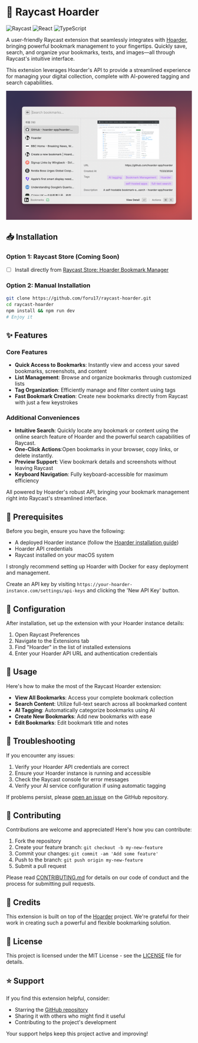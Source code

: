 # 🚀 Raycast Hoarder

![Raycast](https://shields.io/badge/Raycast-black?logo=raycast&style=style=fla)
![React](https://shields.io/badge/react-black?logo=react&style=style=fla)
![TypeScript](https://shields.io/badge/typescript-black?logo=typescript&style=style=fla)

A user-friendly Raycast extension that seamlessly integrates with [Hoarder](https://github.com/hoarder-app/hoarder), bringing powerful bookmark management to your fingertips. Quickly save, search, and organize your bookmarks, texts, and images—all through Raycast's intuitive interface.

This extension leverages Hoarder's API to provide a streamlined experience for managing your digital collection, complete with AI-powered tagging and search capabilities.

![Raycast Hoarder Intro](./docs/images/raycast-hoarder-intro.png)

## 📥 Installation

### Option 1: Raycast Store (Coming Soon)

- [ ] Install directly from [Raycast Store: Hoarder Bookmark Manager](https://zuoluo.tv/raycast-hoarder)

### Option 2: Manual Installation

```bash
git clone https://github.com/foru17/raycast-hoarder.git
cd raycast-hoarder
npm install && npm run dev
# Enjoy it
```

## ✨ Features

### Core Features

- **Quick Access to Bookmarks**: Instantly view and access your saved bookmarks, screenshots, and content
- **List Management**: Browse and organize bookmarks through customized lists
- **Tag Organization**: Efficiently manage and filter content using tags
- **Fast Bookmark Creation**: Create new bookmarks directly from Raycast with just a few keystrokes

### Additional Conveniences

- **Intuitive Search**: Quickly locate any bookmark or content using the online search feature of Hoarder and the powerful search capabilities of Raycast.
- **One-Click Actions**:Open bookmarks in your browser, copy links, or delete instantly.
- **Preview Support**: View bookmark details and screenshots without leaving Raycast
- **Keyboard Navigation**: Fully keyboard-accessible for maximum efficiency

All powered by Hoarder's robust API, bringing your bookmark management right into Raycast's streamlined interface.

## 📑 Prerequisites

Before you begin, ensure you have the following:

- A deployed Hoarder instance (follow the [Hoarder installation guide](https://github.com/hoarder-app/hoarder?tab=readme-ov-file#installation))
- Hoarder API credentials
- Raycast installed on your macOS system

I strongly recommend setting up Hoarder with Docker for easy deployment and management.

Create an API key by visiting `https://your-hoarder-instance.com/settings/api-keys` and clicking the 'New API Key' button.

## 🚦 Configuration

After installation, set up the extension with your Hoarder instance details:

1. Open Raycast Preferences
2. Navigate to the Extensions tab
3. Find "Hoarder" in the list of installed extensions
4. Enter your Hoarder API URL and authentication credentials

## 🎯 Usage

Here's how to make the most of the Raycast Hoarder extension:

- **View All Bookmarks**: Access your complete bookmark collection
- **Search Content**: Utilize full-text search across all bookmarked content
- **AI Tagging**: Automatically categorize bookmarks using AI
- **Create New Bookmarks**: Add new bookmarks with ease
- **Edit Bookmarks**: Edit bookmark title and notes

## 🔧 Troubleshooting

If you encounter any issues:

1. Verify your Hoarder API credentials are correct
2. Ensure your Hoarder instance is running and accessible
3. Check the Raycast console for error messages
4. Verify your AI service configuration if using automatic tagging

If problems persist, please [open an issue](https://github.com/foru17/raycast-hoarder/issues) on the GitHub repository.

## 👥 Contributing

Contributions are welcome and appreciated! Here's how you can contribute:

1. Fork the repository
2. Create your feature branch: `git checkout -b my-new-feature`
3. Commit your changes: `git commit -am 'Add some feature'`
4. Push to the branch: `git push origin my-new-feature`
5. Submit a pull request

Please read [CONTRIBUTING.md](CONTRIBUTING.md) for details on our code of conduct and the process for submitting pull requests.

## 🙏 Credits

This extension is built on top of the [Hoarder](https://github.com/hoarder-app/hoarder) project. We're grateful for their work in creating such a powerful and flexible bookmarking solution.

## 📄 License

This project is licensed under the MIT License - see the [LICENSE](LICENSE) file for details.

## ⭐ Support

If you find this extension helpful, consider:

- Starring the [GitHub repository](https://github.com/foru17/raycast-hoarder)
- Sharing it with others who might find it useful
- Contributing to the project's development

Your support helps keep this project active and improving!
